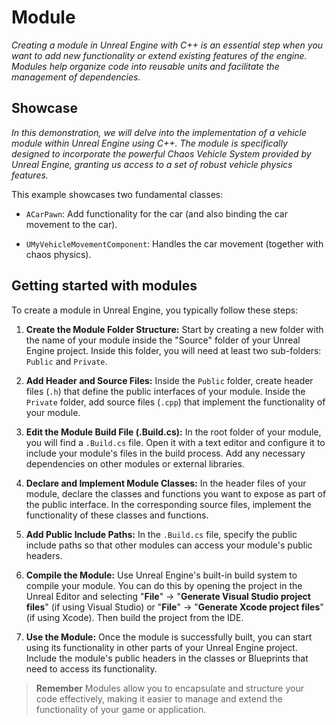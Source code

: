 # Module

_Creating a module in Unreal Engine with C++ is an essential step when you want to add new functionality or extend existing features of the engine. Modules help organize code into reusable units and facilitate the management of dependencies._

## Showcase

_In this demonstration, we will delve into the implementation of a vehicle module within Unreal Engine using C++. The module is specifically designed to incorporate the powerful Chaos Vehicle System provided by Unreal Engine, granting us access to a set of robust vehicle physics features._

This example showcases two fundamental classes:

* `ACarPawn`: Add functionality for the car (and also binding the car movement to the car).

* `UMyVehicleMovementComponent`: Handles the car movement (together with chaos physics).

## Getting started with modules

To create a module in Unreal Engine, you typically follow these steps:

1. **Create the Module Folder Structure:** Start by creating a new folder with the name of your module inside the "Source" folder of your Unreal Engine project. Inside this folder, you will need at least two sub-folders: `Public` and `Private`.

2. **Add Header and Source Files:** Inside the `Public` folder, create header files (`.h`) that define the public interfaces of your module. Inside the `Private` folder, add source files (`.cpp`) that implement the functionality of your module.

3. **Edit the Module Build File (.Build.cs):** In the root folder of your module, you will find a `.Build.cs` file. Open it with a text editor and configure it to include your module's files in the build process. Add any necessary dependencies on other modules or external libraries.

4. **Declare and Implement Module Classes:** In the header files of your module, declare the classes and functions you want to expose as part of the public interface. In the corresponding source files, implement the functionality of these classes and functions.

5. **Add Public Include Paths:** In the `.Build.cs` file, specify the public include paths so that other modules can access your module's public headers.

6. **Compile the Module:** Use Unreal Engine's built-in build system to compile your module. You can do this by opening the project in the Unreal Editor and selecting "**File**" -> "**Generate Visual Studio project files**" (if using Visual Studio) or "**File**" -> "**Generate Xcode project files**" (if using Xcode). Then build the project from the IDE.

7. **Use the Module:** Once the module is successfully built, you can start using its functionality in other parts of your Unreal Engine project. Include the module's public headers in the classes or Blueprints that need to access its functionality.

> **Remember**
> Modules allow you to encapsulate and structure your code effectively, making it easier to manage and extend the functionality of your game or application.
